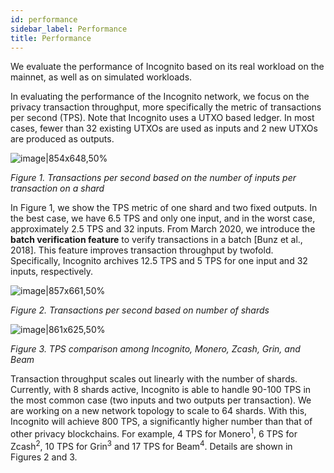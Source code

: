 ```yaml
---
id: performance
sidebar_label: Performance
title: Performance
---
```


We evaluate the performance of Incognito based on its real workload on the mainnet, as well as on simulated workloads.

In evaluating the performance of the Incognito network, we focus on the privacy transaction throughput, more specifically the metric of transactions per second (TPS). Note that Incognito uses a UTXO based ledger. In most cases, fewer than 32 existing UTXOs are used as inputs and 2 new UTXOs are produced as outputs.

![image|854x648,50%](upload://7mPt8aopYU4M3HuQRBwJKS8zVy8.png)  

*Figure 1. Transactions per second based on the number of inputs per transaction on a shard*

In Figure 1, we show the TPS metric of one shard and two fixed outputs. In the best case, we have 6.5 TPS and only one input, and in the worst case, approximately 2.5 TPS and 32 inputs. From March 2020, we introduce the **batch verification feature** to verify transactions in a batch [Bunz et al., 2018]. This feature improves transaction throughput by twofold. Specifically, Incognito archives 12.5 TPS and 5 TPS for one input and 32 inputs, respectively. 

![image|857x661,50%](upload://eEYo73oTar9zdPLa19DwHy6WNQU.png)  

*Figure 2. Transactions per second based on number of shards*

![image|861x625,50%](upload://qPWGZMuYpv6hSfCJwHlxLs44gCG.png) 

*Figure 3. TPS comparison among Incognito, Monero, Zcash, Grin, and Beam*

Transaction throughput scales out linearly with the number of shards. Currently, with 8 shards active, Incognito is able to handle 90-100 TPS in the most common case (two inputs and two outputs per transaction). We are working on a new network topology to scale to 64 shards. With this, Incognito will achieve 800 TPS, a significantly higher number than that of other privacy blockchains. For example, 4 TPS for Monero<sup>1</sup>, 6 TPS for Zcash<sup>2</sup>, 10 TPS for Grin<sup>3</sup> and 17 TPS for Beam<sup>4</sup>. Details are shown in Figures 2 and 3.
